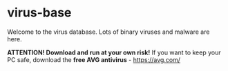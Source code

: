 # virus-base

Welcome to the virus database. Lots of binary viruses and malware are here.

**ATTENTION! Download and run at your own risk!**
If you want to keep your PC safe, download the **free AVG antivirus** - https://avg.com/
